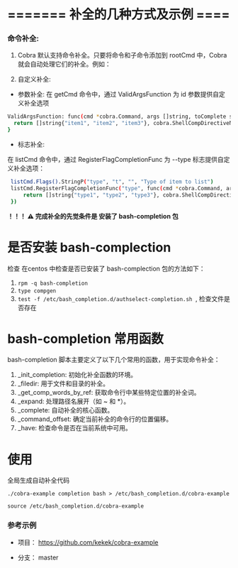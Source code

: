 
# ======= 补全的几种方式及示例 ====
### 命令补全:
 1. Cobra 默认支持命令补全。只要将命令和子命令添加到 rootCmd 中，Cobra 就会自动处理它们的补全。例如：

 2. 自定义补全:

 - 参数补全:
 在 getCmd 命令中，通过 ValidArgsFunction 为 id 参数提供自定义补全选项
  
```sh  
ValidArgsFunction: func(cmd *cobra.Command, args []string, toComplete string) ([]string, cobra.ShellCompDirective) {
  return []string{"item1", "item2", "item3"}, cobra.ShellCompDirectiveNoFileComp
}
```

- 标志补全:

在 listCmd 命令中，通过 RegisterFlagCompletionFunc 为 --type 标志提供自定义补全选项：

```bash 
 listCmd.Flags().StringP("type", "t", "", "Type of item to list")
 listCmd.RegisterFlagCompletionFunc("type", func(cmd *cobra.Command, args []string, toComplete string) ([]string, cobra.ShellCompDirective) {
     return []string{"type1", "type2", "type3"}, cobra.ShellCompDirectiveNoFileComp
 })
 ```

 **！！！ ⚠️ 完成补全的先觉条件是 安装了 bash-completion 包**

# 是否安装 bash-complection  

检查 在centos 中检查是否已安装了 bash-complection 包的方法如下：

1. `rpm -q bash-completion`
2. `type compgen`
3. `test -f /etc/bash_completion.d/authselect-completion.sh `, 检查文件是否存在


#  bash-completion 常用函数

bash-completion 脚本主要定义了以下几个常用的函数，用于实现命令补全：

1. _init_completion: 初始化补全函数的环境。
2. _filedir: 用于文件和目录的补全。
3. _get_comp_words_by_ref: 获取命令行中某些特定位置的补全词。
4. _expand: 处理路径名展开（如 ~ 和 *）。
5. _complete: 自动补全的核心函数。
6. _command_offset: 确定当前补全的命令行的位置偏移。
7. _have: 检查命令是否在当前系统中可用。

# 使用

全局生成自动补全代码

```
./cobra-example completion bash > /etc/bash_completion.d/cobra-example

source /etc/bash_completion.d/cobra-example

```


### 参考示例

- 项目： https://github.com/kekek/cobra-example

- 分支： master